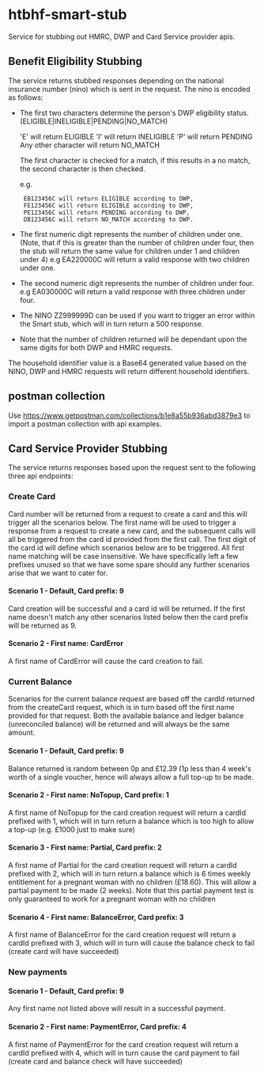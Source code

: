 # htbhf-smart-stub
Service for stubbing out HMRC, DWP and Card Service provider apis.

## Benefit Eligibility Stubbing
The service returns stubbed responses depending on the national insurance number (nino) which is sent in the request.
The nino is encoded as follows:

* The first two characters determine the person's DWP eligibility status. (ELIGIBLE|INELIGIBLE|PENDING|NO_MATCH)
  

  'E' will return ELIGIBLE
  'I' will return INELIGIBLE
  'P' will return PENDING
  Any other character will return NO_MATCH
  
  The first character is checked for a match, if this results in a no match, the second character is then checked.

  e.g. 
       
       EB123456C will return ELIGIBLE according to DWP, 
       FE123456C will return ELIGIBLE according to DWP,
       PE123456C will return PENDING according to DWP,
       DB123456C will return NO_MATCH according to DWP.
       
    
* The first numeric digit represents the number of children under one. (Note, that if this is greater than the number of children under four, 
then the stub will return the same value for children under 1 and children under 4)
  e.g EA220000C will return a valid response with two children under one.
  
* The second numeric digit represents the number of children under four.
  e.g EA030000C will return a valid response with three children under four.
  
* The NINO ZZ999999D can be used if you want to trigger an error within the Smart stub, which will in turn return a 500 response.

* Note that the number of children returned will be dependant upon the same digits for both DWP and HMRC requests.

The household identifier value is a Base64 generated value based on the NINO, DWP and HMRC requests will return different household identifiers.

## postman collection
Use https://www.getpostman.com/collections/b1e8a55b936abd3879e3 to import a postman collection with api examples.

## Card Service Provider Stubbing

The service returns responses based upon the request sent to the following three api endpoints:

### Create Card

Card number will be returned from a request to create a card and this will trigger all the scenarios below.
The first name will be used to trigger a response from a request to create a new card, and the subsequent
calls will all be triggered from the card id provided from the first call. The first digit of the card id
will define which scenarios below are to be triggered. All first name matching will be case insensitive.
We have specifically left a few prefixes unused so that we have some spare should any further scenarios
arise that we want to cater for.

#### Scenario 1 - Default, Card prefix: 9
Card creation will be successful and a card id will be returned. If the first name doesn't match any other scenarios listed
below then the card prefix will be returned as 9.

#### Scenario 2 - First name: CardError
A first name of CardError will cause the card creation to fail.

### Current Balance

Scenarios for the current balance request are based off the cardId returned from the createCard request,
which is in turn based off the first name provided for that request. Both the available balance and ledger balance
(unreconciled balance) will be returned and will always be the same amount.

#### Scenario 1 - Default, Card prefix: 9

Balance returned is random between 0p and £12.39 (1p less than 4 week's worth of a single voucher,
hence will always allow a full top-up to be made.

#### Scenario 2 - First name: NoTopup, Card prefix: 1

A first name of NoTopup for the card creation request will return a cardId prefixed with 1, which will
in turn return a balance which is too high to allow a top-up (e.g. £1000 just to make sure)

#### Scenario 3 - First name: Partial, Card prefix: 2

A first name of Partial for the card creation request will return a cardId prefixed with 2, which will
in turn return a balance which is 6 times weekly entitlement for a pregnant woman with no children (£18.60).
This will allow a partial payment to be made (2 weeks). Note that this partial payment test is only guaranteed
to work for a pregnant woman with no children

#### Scenario 4 - First name: BalanceError, Card prefix: 3

A first name of BalanceError for the card creation request will return a cardId prefixed with 3, which will
in turn will cause the balance check to fail (create card will have succeeded)

### New payments

#### Scenario 1 - Default, Card prefix: 9

Any first name not listed above will result in a successful payment.

#### Scenario 2 - First name: PaymentError, Card prefix: 4

A first name of PaymentError for the card creation request will return a cardId prefixed with 4, which will
in turn cause the card payment to fail (create card and balance check will have succeeded)
